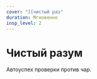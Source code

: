 ```yaml
---
cover: "[[чистый раз"
duration: Мгновенно
insp_level: 2
---
```

# Чистый разум

Автоуспех проверки против чар.
